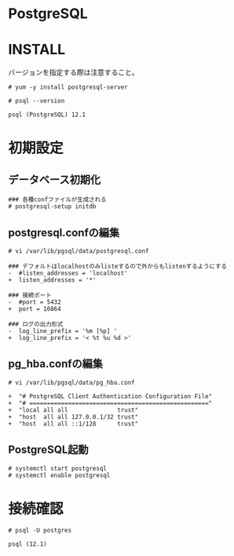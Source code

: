 # PostgreSQL
# INSTALL
バージョンを指定する際は注意すること。
```
# yum -y install postgresql-server
```
```
# psql --version
```
```
psql (PostgreSQL) 12.1
```
# 初期設定
## データベース初期化
```
### 各種confファイルが生成される
# postgresql-setup initdb
```
## postgresql.confの編集
```
# vi /var/lib/pgsql/data/postgresql.conf
```
```
### デフォルトはlocalhostのみlisteするので外からもlistenするようにする
-  #listen_addresses = 'localhost'
+  listen_addresses = '*'
```
```
### 接続ポート
-  #port = 5432
+  port = 10864
```
```
### ログの出力形式
-  log_line_prefix = '%m [%p] '
+  log_line_prefix = '< %t %u %d >'
```
## pg_hba.confの編集
```
# vi /var/lib/pgsql/data/pg_hba.conf
```
```
+  "# PostgreSQL Client Authentication Configuration File"
+  "# ==================================================="
+  "local all all              trust"
+  "host  all all 127.0.0.1/32 trust"
+  "host  all all ::1/128      trust"
```
## PostgreSQL起動
```
# systemctl start postgresql
# systemctl enable postgresql
```
# 接続確認
```
# psql -U postgres
```
```
psql (12.1)
```
